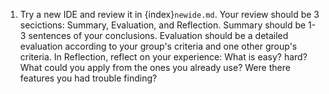 1. Try a new IDE and review it in {index}`newide.md`. Your review should be 3 secictions: Summary, Evaluation, and Reflection. Summary should be 1-3 sentences of your conclusions. Evaluation should be a detailed evaluation according to your group's criteria and one other group's criteria. In Reflection, reflect on your experience: What is easy? hard?  What could you apply from the ones you already use?  Were there features you had trouble finding?